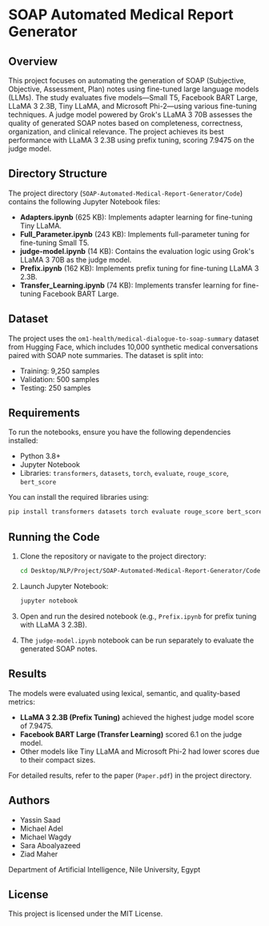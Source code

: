 # SOAP Automated Medical Report Generator

## Overview

This project focuses on automating the generation of SOAP (Subjective, Objective, Assessment, Plan) notes using fine-tuned large language models (LLMs). The study evaluates five models—Small T5, Facebook BART Large, LLaMA 3 2.3B, Tiny LLaMA, and Microsoft Phi-2—using various fine-tuning techniques. A judge model powered by Grok's LLaMA 3 70B assesses the quality of generated SOAP notes based on completeness, correctness, organization, and clinical relevance. The project achieves its best performance with LLaMA 3 2.3B using prefix tuning, scoring 7.9475 on the judge model.

## Directory Structure

The project directory (`SOAP-Automated-Medical-Report-Generator/Code`) contains the following Jupyter Notebook files:

- **Adapters.ipynb** (625 KB): Implements adapter learning for fine-tuning Tiny LLaMA.
- **Full_Parameter.ipynb** (243 KB): Implements full-parameter tuning for fine-tuning Small T5.
- **judge-model.ipynb** (14 KB): Contains the evaluation logic using Grok's LLaMA 3 70B as the judge model.
- **Prefix.ipynb** (162 KB): Implements prefix tuning for fine-tuning LLaMA 3 2.3B.
- **Transfer_Learning.ipynb** (74 KB): Implements transfer learning for fine-tuning Facebook BART Large.

## Dataset

The project uses the `om1-health/medical-dialogue-to-soap-summary` dataset from Hugging Face, which includes 10,000 synthetic medical conversations paired with SOAP note summaries. The dataset is split into:

- Training: 9,250 samples
- Validation: 500 samples
- Testing: 250 samples

## Requirements

To run the notebooks, ensure you have the following dependencies installed:

- Python 3.8+
- Jupyter Notebook
- Libraries: `transformers`, `datasets`, `torch`, `evaluate`, `rouge_score`, `bert_score`

You can install the required libraries using:

```bash
pip install transformers datasets torch evaluate rouge_score bert_score
```

## Running the Code

1. Clone the repository or navigate to the project directory:

   ```bash
   cd Desktop/NLP/Project/SOAP-Automated-Medical-Report-Generator/Code
   ```
2. Launch Jupyter Notebook:

   ```bash
   jupyter notebook
   ```
3. Open and run the desired notebook (e.g., `Prefix.ipynb` for prefix tuning with LLaMA 3 2.3B).
4. The `judge-model.ipynb` notebook can be run separately to evaluate the generated SOAP notes.

## Results

The models were evaluated using lexical, semantic, and quality-based metrics:

- **LLaMA 3 2.3B (Prefix Tuning)** achieved the highest judge model score of 7.9475.
- **Facebook BART Large (Transfer Learning)** scored 6.1 on the judge model.
- Other models like Tiny LLaMA and Microsoft Phi-2 had lower scores due to their compact sizes.

For detailed results, refer to the paper (`Paper.pdf`) in the project directory.

## Authors

- Yassin Saad
- Michael Adel
- Michael Wagdy
- Sara Aboalyazeed
- Ziad Maher

Department of Artificial Intelligence, Nile University, Egypt

## License

This project is licensed under the MIT License.